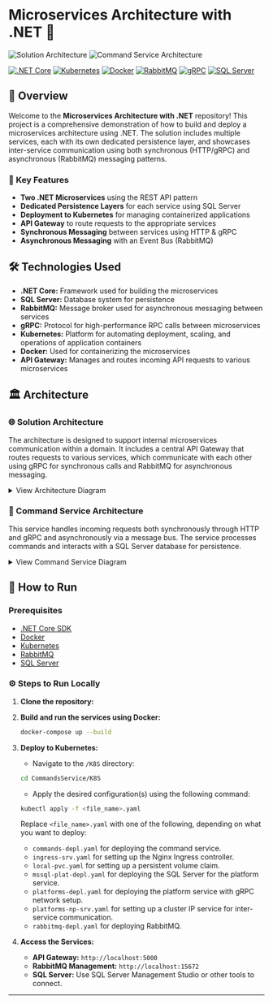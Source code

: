 # Microservices Architecture with .NET 🚀

![Solution Architecture](https://github.com/user-attachments/assets/69dc4c7c-2479-446d-bdf9-9c63ddf412e2)
![Command Service Architecture](https://github.com/user-attachments/assets/38c659cd-93f0-4455-bdb0-86bc92e3484f)

[![.NET Core](https://img.shields.io/badge/.NET_Core-5C2D91?style=for-the-badge&logo=dotnet&logoColor=white)](https://dotnet.microsoft.com/)
[![Kubernetes](https://img.shields.io/badge/Kubernetes-326CE5?style=for-the-badge&logo=kubernetes&logoColor=white)](https://kubernetes.io/)
[![Docker](https://img.shields.io/badge/Docker-2496ED?style=for-the-badge&logo=docker&logoColor=white)](https://www.docker.com/)
[![RabbitMQ](https://img.shields.io/badge/RabbitMQ-FF6600?style=for-the-badge&logo=rabbitmq&logoColor=white)](https://www.rabbitmq.com/)
[![gRPC](https://img.shields.io/badge/gRPC-4285F4?style=for-the-badge&logo=google&logoColor=white)](https://grpc.io/)
[![SQL Server](https://img.shields.io/badge/SQL_Server-CC2927?style=for-the-badge&logo=microsoftsqlserver&logoColor=white)](https://www.microsoft.com/en-us/sql-server/sql-server-downloads)

## 🌟 Overview

Welcome to the **Microservices Architecture with .NET** repository! This project is a comprehensive demonstration of how to build and deploy a microservices architecture using .NET. The solution includes multiple services, each with its own dedicated persistence layer, and showcases inter-service communication using both synchronous (HTTP/gRPC) and asynchronous (RabbitMQ) messaging patterns.

### 🔑 Key Features
- **Two .NET Microservices** using the REST API pattern
- **Dedicated Persistence Layers** for each service using SQL Server
- **Deployment to Kubernetes** for managing containerized applications
- **API Gateway** to route requests to the appropriate services
- **Synchronous Messaging** between services using HTTP & gRPC
- **Asynchronous Messaging** with an Event Bus (RabbitMQ)

## 🛠️ Technologies Used

- **.NET Core:** Framework used for building the microservices
- **SQL Server:** Database system for persistence
- **RabbitMQ:** Message broker used for asynchronous messaging between services
- **gRPC:** Protocol for high-performance RPC calls between microservices
- **Kubernetes:** Platform for automating deployment, scaling, and operations of application containers
- **Docker:** Used for containerizing the microservices
- **API Gateway:** Manages and routes incoming API requests to various microservices

## 🏛️ Architecture

### 🌐 Solution Architecture
The architecture is designed to support internal microservices communication within a domain. It includes a central API Gateway that routes requests to various services, which communicate with each other using gRPC for synchronous calls and RabbitMQ for asynchronous messaging.

<details>
<summary>View Architecture Diagram</summary>

![Solution Architecture](https://github.com/user-attachments/assets/69dc4c7c-2479-446d-bdf9-9c63ddf412e2)

</details>

### 🧩 Command Service Architecture
This service handles incoming requests both synchronously through HTTP and gRPC and asynchronously via a message bus. The service processes commands and interacts with a SQL Server database for persistence.

<details>
<summary>View Command Service Diagram</summary>

![Command Service Architecture](https://github.com/user-attachments/assets/38c659cd-93f0-4455-bdb0-86bc92e3484f)

</details>

## 🚀 How to Run

### Prerequisites

- [.NET Core SDK](https://dotnet.microsoft.com/download)
- [Docker](https://www.docker.com/get-started)
- [Kubernetes](https://kubernetes.io/docs/tasks/tools/)
- [RabbitMQ](https://www.rabbitmq.com/download.html)
- [SQL Server](https://www.microsoft.com/en-us/sql-server/sql-server-downloads)

### ⚙️ Steps to Run Locally

1. **Clone the repository:**

2. **Build and run the services using Docker:**

    ```bash
    docker-compose up --build
    ```

3. **Deploy to Kubernetes:**

    - Navigate to the `/K8S` directory:

    ```bash
    cd CommandsService/K8S
    ```

    - Apply the desired configuration(s) using the following command:

    ```bash
    kubectl apply -f <file_name>.yaml
    ```

    Replace `<file_name>.yaml` with one of the following, depending on what you want to deploy:

    - `commands-depl.yaml` for deploying the command service.
    - `ingress-srv.yaml` for setting up the Nginx Ingress controller.
    - `local-pvc.yaml` for setting up a persistent volume claim.
    - `mssql-plat-depl.yaml` for deploying the SQL Server for the platform service.
    - `platforms-depl.yaml` for deploying the platform service with gRPC network setup.
    - `platforms-np-srv.yaml` for setting up a cluster IP service for inter-service communication.
    - `rabbitmq-depl.yaml` for deploying RabbitMQ.

4. **Access the Services:**

    - **API Gateway:** `http://localhost:5000`
    - **RabbitMQ Management:** `http://localhost:15672`
    - **SQL Server:** Use SQL Server Management Studio or other tools to connect.

---

